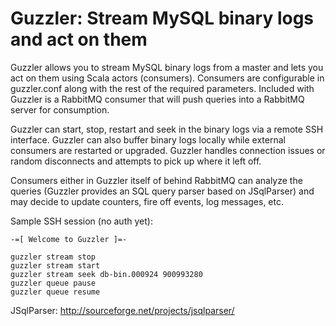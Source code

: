 Guzzler: Stream MySQL binary logs and act on them
=================================================

Guzzler allows you to stream MySQL binary logs from a master and lets you
act on them using Scala actors (consumers). Consumers are configurable in
guzzler.conf along with the rest of the required parameters. Included with
Guzzler is a RabbitMQ consumer that will push queries into a RabbitMQ server
for consumption.

Guzzler can start, stop, restart and seek in the binary logs via a remote
SSH interface. Guzzler can also buffer binary logs locally while external
consumers are restarted or upgraded. Guzzler handles connection issues or
random disconnects and attempts to pick up where it left off.

Consumers either in Guzzler itself of behind RabbitMQ can analyze the
queries (Guzzler provides an SQL query parser based on JSqlParser) and
may decide to update counters, fire off events, log messages, etc.

Sample SSH session (no auth yet):

    -=[ Welcome to Guzzler ]=-
    
    guzzler stream stop
    guzzler stream start
    guzzler stream seek db-bin.000924 900993280
    guzzler queue pause
    guzzler queue resume

JSqlParser: http://sourceforge.net/projects/jsqlparser/
